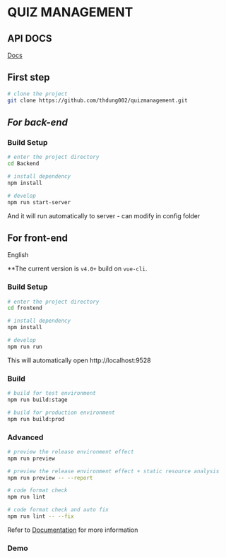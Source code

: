 # QUIZ MANAGEMENT

## API DOCS
[Docs](https://thdung002.github.io/apidocs/)

## First step
```bash
# clone the project
git clone https://github.com/thdung002/quizmanagement.git
```
## _For back-end_

### Build Setup

```bash
# enter the project directory
cd Backend

# install dependency
npm install

# develop
npm run start-server
```

And it will run automatically to server - can modify in config folder

## For front-end

English 




**The current version is `v4.0+` build on `vue-cli`. 


### Build Setup

```bash
# enter the project directory
cd frontend

# install dependency
npm install

# develop
npm run run
```

This will automatically open http://localhost:9528

### Build

```bash
# build for test environment
npm run build:stage

# build for production environment
npm run build:prod
```

### Advanced

```bash
# preview the release environment effect
npm run preview

# preview the release environment effect + static resource analysis
npm run preview -- --report

# code format check
npm run lint

# code format check and auto fix
npm run lint -- --fix
```


Refer to [Documentation](https://panjiachen.github.io/vue-element-admin-site/guide/essentials/deploy.html) for more information

### Demo
